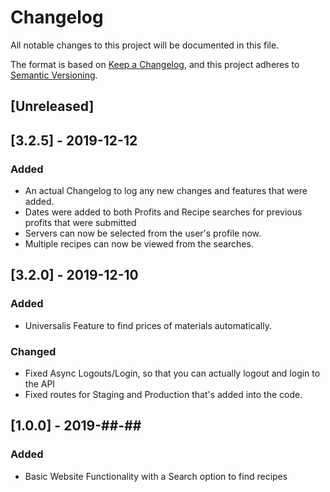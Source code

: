 # Changelog
All notable changes to this project will be documented in this file.

The format is based on [Keep a Changelog](https://keepachangelog.com/en/1.0.0/),
and this project adheres to [Semantic Versioning](https://semver.org/spec/v2.0.0.html).


## [Unreleased]

## [3.2.5] - 2019-12-12
### Added
- An actual Changelog to log any new changes and features that were added.
- Dates were added to both Profits and Recipe searches for previous profits that were submitted
- Servers can now be selected from the user's profile now.
- Multiple recipes can now be viewed from the searches.


## [3.2.0] - 2019-12-10
### Added
- Universalis Feature to find prices of materials automatically.

### Changed
- Fixed Async Logouts/Login, so that you can actually logout and login to the API
- Fixed routes for Staging and Production that's added into the code.
  

## [1.0.0] - 2019-##-##
### Added
- Basic Website Functionality with a Search option to find recipes
